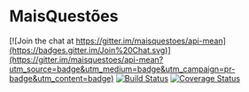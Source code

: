 # MaisQuestões

[![Join the chat at https://gitter.im/maisquestoes/api-mean](https://badges.gitter.im/Join%20Chat.svg)](https://gitter.im/maisquestoes/api-mean?utm_source=badge&utm_medium=badge&utm_campaign=pr-badge&utm_content=badge)
[![Build Status](https://travis-ci.org/maisquestoes/api-mean.svg?branch=master)](https://travis-ci.org/maisquestoes/api-mean)
[![Coverage Status](https://coveralls.io/repos/maisquestoes/api-mean/badge.svg)](https://coveralls.io/r/maisquestoes/api-mean)
